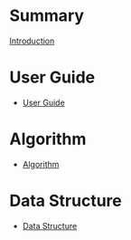 # Summary

[Introduction](README.md)

# User Guide

- [User Guide](guide/README.md)

# Algorithm

- [Algorithm](algorithm/README.md)

# Data Structure

- [Data Structure](data_structure/README.md)
